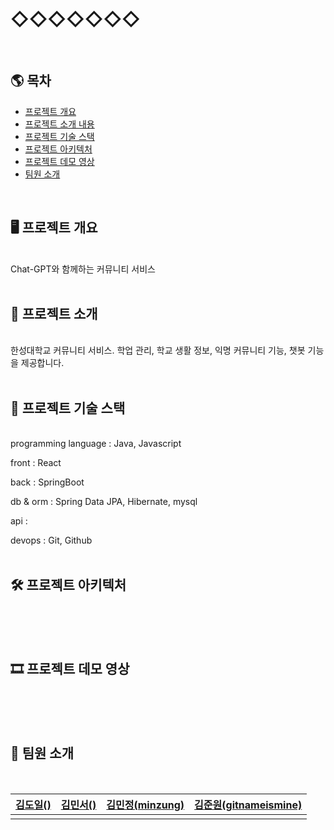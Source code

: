 # ◇◇◇◇◇◇◇
<br/>

## 🌎 목차
* [프로젝트 개요](#-프로젝트-개요)
* [프로젝트 소개 내용](#-프로젝트-소개)
* [프로젝트 기술 스택](#-프로젝트-기술-스택)
* [프로젝트 아키텍처](#-프로젝트-아키텍처)
* [프로젝트 데모 영상](#-프로젝트-대모-영상)
* [팀원 소개](#-팀원-소개)
<br/>

## 🖥️ 프로젝트 개요
<br/>
Chat-GPT와 함께하는 커뮤니티 서비스
<br/>
<br/>

## 🔎 프로젝트 소개
<br/>
한성대학교 커뮤니티 서비스. 학업 관리, 학교 생활 정보, 익명 커뮤니티 기능, 챗봇 기능을 제공합니다.
<br/>
<br/>

## 🧱 프로젝트 기술 스택
<br/>
programming language : Java, Javascript

front : React

back : SpringBoot

db & orm : Spring Data JPA, Hibernate, mysql

api : 

devops : Git, Github
<br/>
<br/>

## 🛠 프로젝트 아키텍처
<br/>
<br/>
<br/>

## 🎞 프로젝트 데모 영상
<br/>
<br/>
<br/>

## 🙈 팀원 소개
<br/>

| [김도일()]()                                        | [김민서()]()                                         | [김민정(minzung)](https://github.com/minzung/)                                      | [김준원(gitnameismine)](https://github.com/gitnameismine)                                         |
| ------------------------------------------------------- | ----------------------------------------------- | --------------------------------------------- | ----------------------------------------------- |
|  |  |  |  |

